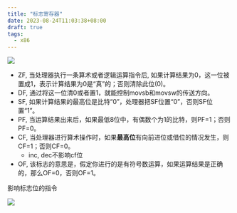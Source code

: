 ```yaml
---
title: "标志寄存器"
date: 2023-08-24T11:03:38+08:00
draft: true
tags:
  - x86
---
```


![](https://res.weread.qq.com/wrepub/CB_3300050845_txt009_5.jpg)

- ZF, 当处理器执行一条算术或者逻辑运算指令后, 如果计算结果为0，这一位被置成1，表示计算结果为0是“真”的；否则清除此位(0)。
- DF, 通过将这一位清0或者置1，就能控制movsb和movsw的传送方向。
- SF, 如果计算结果的最高位是比特“0”，处理器把SF位置“0”，否则SF位置“1”。
- PF, 当运算结果出来后，如果最低8位中，有偶数个为1的比特，则PF=1；否则PF=0。
- CF, 当处理器进行算术操作时，如果**最高位**有向前进位或借位的情况发生，则CF=1；否则CF=0。
  - inc, dec不影响cf位
- OF, 该标志的意思是，假定你进行的是有符号数运算，如果运算结果是正确的，那么OF=0，否则OF=1。

影响标志位的指令

![](https://res.weread.qq.com/wrepub/CB_3300050845_txt009_49.jpg)
